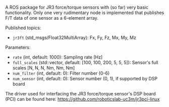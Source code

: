 A ROS package for JR3 force/torque sensors with (so far) very basic functionality. Only one very rudimentary node is implemented that publishes F/T data of one sensor as a 6-element array.

Published topics:  
- ``jr3ft`` (std_msgs/Float32MultiArray): Fx, Fy, Fz, Mx, My, Mz

Parameters:  
- ``rate`` (int, default: 1000): Sampling rate [Hz]
- ``full_scales`` (std::vector<int>, default: [100, 100, 200, 5, 5, 5]): Sensor's full scales [N, N, N, Nm, Nm, Nm]
- ``num_filter`` (int, default: 0): Filter number (0-6)
- ``num_sensor`` (int, default: 0): Sensor number (0, 1), if supported by DSP board

The driver used for interfacing the JR3 force/torque sensor's DSP board (PCI) can be found here: https://github.com/roboticslab-uc3m/jr3pci-linux
